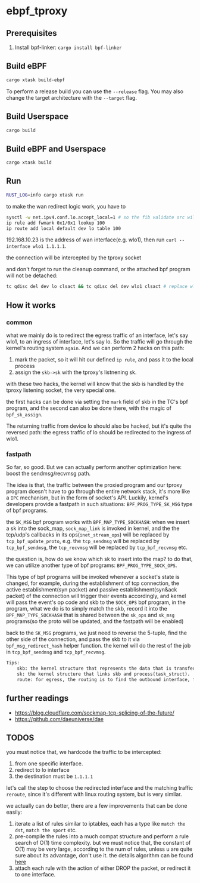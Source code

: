# ebpf_tproxy

## Prerequisites

1. Install bpf-linker: `cargo install bpf-linker`

## Build eBPF

```bash
cargo xtask build-ebpf
```

To perform a release build you can use the `--release` flag.
You may also change the target architecture with the `--target` flag.

## Build Userspace

```bash
cargo build
```

## Build eBPF and Userspace

```bash
cargo xtask build
```

## Run


```bash
RUST_LOG=info cargo xtask run
```


to make the wan redirect logic work, you have to

```bash
sysctl -w net.ipv4.conf.lo.accept_local=1 # so the fib validate src will success
ip rule add fwmark 0x1/0x1 lookup 100
ip route add local default dev lo table 100
```

192.168.10.23 is the address of wan interface(e.g. wlo1), then run `curl --interface wlo1 1.1.1.1`.

the connection will be intercepted by the tproxy socket

and don't forget to run the cleanup command, or the attached bpf program will not be detached: 
```bash
tc qdisc del dev lo clsact && tc qdisc del dev wlo1 clsact # replace wlo1 with your interface in the args 
```


## How it works

### common

what we mainly do is to redirect the egress traffic of an interface, let's say wlo1, to an ingress of interface, let's say lo. So the traffic will go through the kernel's routing system `again`. And we can perform 2 hacks on this path:
1. mark the packet, so it will hit our defined `ip rule`, and pass it to the local process
2. assign the `skb->sk` with the tproxy's listnening sk.

with these two hacks, the kernel will know that the skb is handled by the tproxy listening socket, the very special one.

the first hacks can be done via setting the `mark` field of skb in the TC's bpf program, and the second can also be done there, with the magic of `bpf_sk_assign`.

The returning traffic from device lo should also be hacked, but it's quite the reversed path: the egress traffic of lo should be redirected to the ingress of wlo1.

### fastpath

So far, so good. But we can actually perform another optimization here: boost the sendmsg/recvmsg path.

The idea is that, the traffic between the proxied program and our tproxy program doesn't have to go through the entire network stack, it's more like a `IPC` mechanism, but in the form of socket's API. Luckily, kernel's developers provide a fastpath in such situations: `BPF_PROG_TYPE_SK_MSG` type of bpf programs.

the `SK_MSG` bpf program works with `BPF_MAP_TYPE_SOCKHASH`: when we insert a sk into the sock_map, `sock_map_link` is invoked in kernel, and the the tcp/udp's callbacks in its ops(`inet_stream_ops`) will be replaced by `tcp_bpf_update_proto`, e.g. the `tcp_sendmsg` will be replaced by `tcp_bpf_sendmsg`, the `tcp_recvmsg` will be replaced by `tcp_bpf_recvmsg` etc.

the question is, how do we know which sk to insert into the map? to do that, we can utilize another type of bpf programs: `BPF_PROG_TYPE_SOCK_OPS`. 

This type of bpf programs will be invoked whenever a socket's state is changed, for example, during the establishment of tcp connection, the active establishment(syn packet) and passive establishment(syn&ack packet) of the connection will trigger their events accordingly, and kernel will pass the event's op code and skb to the `SOCK_OPS` bpf program, in the program, what we do is to simply match the skb, record it into the `BPF_MAP_TYPE_SOCKHASH` that is shared between the `sk_ops` and `sk_msg` programs(so the proto will be updated, and the fastpath will be enabled)

back to the `SK_MSG` programs, we just need to reverse the 5-tuple, find the other side of the connection, and pass the skb to it via `bpf_msg_redirect_hash` helper function. the kernel will do the rest of the job in `tcp_bpf_sendmsg` and `tcp_bpf_recvmsg`.

```txt
Tips:
    skb: the kernel structure that represents the data that is transfered.
    sk: the kernel structure that links skb and process(task_struct).
    route: for egress, the routing is to find the outbound interface, for ingress, the routing is to forward the traffic, or to pass the skb to the sk that it belongs to.
```

## further readings

- https://blog.cloudflare.com/sockmap-tcp-splicing-of-the-future/
- https://github.com/daeuniverse/dae

## TODOS

you must notice that, we hardcode the traffic to be intercepted: 
1. from one specific interface.
2. redirect to lo interface
3. the destination must be `1.1.1.1`

let's call the step to choose the redirected interface and the matching traffic `reroute`, since it's different with linux routing system, but is very similar.

we actually can do better, there are a few improvements that can be done easily: 

1. iterate a list of rules similar to iptables, each has a type like `match the dst`, `match the sport` etc.
2. pre-compile the rules into a much compat structure and perform a rule search of O(1) time complexity. but we must notice that, the constant of O(1) may be very large, according to the num of rules, unless u are quite sure about its advantage, don't use it. the details algorithm can be found [here](https://mbertrone.github.io/documents/21-Securing_Linux_with_a_Faster_and_Scalable_Iptables.pdf)
3. attach each rule with the action of either DROP the packet, or redirect it to one interface.
